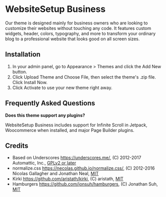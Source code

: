 WebsiteSetup Business
===

Our theme is designed mainly for business owners who are looking to customize their websites without touching any code. It features custom widgets, header, colors, typography, and more to transform your ordinary blog to a professional website that looks good on all screen sizes.

Installation
---------------

1. In your admin panel, go to Appearance > Themes and click the Add New button.
2. Click Upload Theme and Choose File, then select the theme's .zip file. Click Install Now.
3. Click Activate to use your new theme right away.

Frequently Asked Questions
---------------

**Does this theme support any plugins?**

WebsiteSetup Business includes support for Infinite Scroll in Jetpack, Woocommerce when installed, and major Page Builder plugins.

Credits
---------------

* Based on Underscores https://underscores.me/, (C) 2012-2017 Automattic, Inc., [GPLv2 or later](https://www.gnu.org/licenses/gpl-2.0.html)
* normalize.css https://necolas.github.io/normalize.css/, (C) 2012-2016 Nicolas Gallagher and Jonathan Neal, [MIT](https://opensource.org/licenses/MIT)
* Kirki https://github.com/aristath/kirki, (C) aristath, [MIT](https://opensource.org/licenses/MIT)
* Hamburgers https://github.com/jonsuh/hamburgers, (C) Jonathan Suh, [MIT](https://opensource.org/licenses/MIT)
